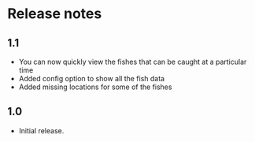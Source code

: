 # Release notes
## 1.1
* You can now quickly view the fishes that can be caught at a particular time
* Added config option to show all the fish data
* Added missing locations for some of the fishes

## 1.0
* Initial release.
